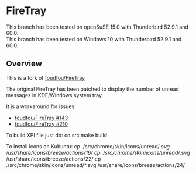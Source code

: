 FireTray
=======

This branch has been tested on openSuSE 15.0 with Thunderbird 52.9.1 and 60.0.  
This branch has been tested on Windows 10 with Thunderbird 52.9.1 and 60.0.  

Overview
--------

This is a fork of [foudfou/FireTray](https://github.com/foudfou/FireTray)

The original FireTray has been patched to display the number of unread messages in KDE/Windows system tray.

It is a workaround for issues:
* [foudfou/FireTray #143](https://github.com/foudfou/FireTray/issues/143)
* [foudfou/FireTray #210](https://github.com/foudfou/FireTray/issues/210)

To build XPI file just do:
	cd src
	make build

To install icons on Kubuntu:
	cp ./src/chrome/skin/icons/unread/*.svg /usr/share/icons/breeze/actions/16/
	cp ./src/chrome/skin/icons/unread/*.svg /usr/share/icons/breeze/actions/22/
	cp ./src/chrome/skin/icons/unread/*.svg /usr/share/icons/breeze/actions/24/

